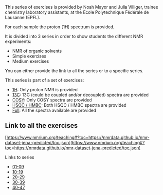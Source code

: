 This series of exercises is provided by Noah Mayor and Julia Villiger, trainee chemistry laboratory assistants, at the Ecole Polytechnique Fédérale de Lausanne (EPFL).

For each sample the proton (1H) spectrum is provided.

It is divided into 3 series in order to show students the different NMR experiments:

- NMR of organic solvents
- Simple exercises
- Medium exercises

You can either provide the link to all the series or to a specific series.

This series is part of a set of exercises:

- [1H](https://nmrdata.github.io/nmr-dataset-apprentis-1h/): Only proton NMR is provided
- [13C](https://nmrdata.github.io/nmr-dataset-apprentis-13c/): 13C (could be coupled and/or decoupled) spectra are provided
- [COSY](https://nmrdata.github.io/nmr-dataset-apprentis-cosy/): Only COSY spectra are provided
- [HSQC / HMBC](https://nmrdata.github.io/nmr-dataset-apprentis-hmbc/): Both HSQC / HMBC spectra are provided
- [Full](https://nmrdata.github.io/nmr-dataset-apprentis-full/): All the spectra available are provided

## Link to all the exercises

[https://www.nmrium.org/teaching#?toc=https://nmrdata.github.io/nmr-dataset-jena-predicted/toc.json](https://www.nmrium.org/teaching#?toc=https://nmrdata.github.io/nmr-dataset-jena-predicted/toc.json)

Links to series

* [01-09](https://www.nmrium.org/teaching#?toc=https://nmrdata.github.io/nmr-dataset-jena-predicted/toc_01-09.json)
* [10-19](https://www.nmrium.org/teaching#?toc=https://nmrdata.github.io/nmr-dataset-jena-predicted/toc_10-19.json)
* [20-29](https://www.nmrium.org/teaching#?toc=https://nmrdata.github.io/nmr-dataset-jena-predicted/toc_20-29.json)
* [30-39](https://www.nmrium.org/teaching#?toc=https://nmrdata.github.io/nmr-dataset-jena-predicted/toc_30-39.json)
* [40-47](https://www.nmrium.org/teaching#?toc=https://nmrdata.github.io/nmr-dataset-jena-predicted/toc_40-47.json)
